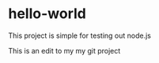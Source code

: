 # hello-world

This project is simple for testing out node.js

This is an edit to my my git project
